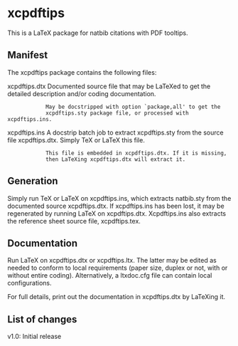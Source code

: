 #  xcpdftips 

This is a LaTeX package for natbib citations with PDF tooltips.

## Manifest

The xcpdftips package contains the following files:

 xcpdftips.dtx  Documented source file that may be LaTeXed to get the 
                detailed description and/or coding documentation.

                May be docstripped with option `package,all' to get the 
                xcpdftips.sty package file, or processed with xcpdftips.ins.  

 xcpdftips.ins  A docstrip batch job to extract xcpdftips.sty
                from the source file xcpdftips.dtx. 
                Simply TeX or LaTeX this file.

                This file is embedded in xcpdftips.dtx. If it is missing, 
                then LaTeXing xcpdftips.dtx will extract it.
                  
## Generation

Simply run TeX or LaTeX on xcpdftips.ins, which extracts
natbib.sty from the documented source xcpdftips.dtx. If 
xcpdftips.ins has been lost, it may be regenerated by 
running LaTeX on xcpdftips.dtx. Xcpdftips.ins also extracts 
the reference sheet source file, xcpdftips.tex.

## Documentation   

Run LaTeX on xcpdftips.dtx or xcpdftips.ltx. The latter may be
edited as needed to conform to local requirements (paper
size, duplex or not, with or without entire coding).
Alternatively, a ltxdoc.cfg file can contain local
configurations.

For full details, print out the documentation in xcpdftips.dtx by LaTeXing it.

## List of changes

v1.0: Initial release
